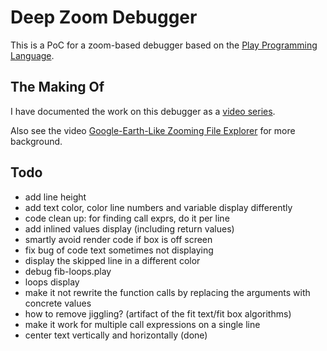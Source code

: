 # Deep Zoom Debugger

This is a PoC for a zoom-based debugger based on the [Play Programming Language](https://github.com/airportyh/play-lang).

## The Making Of

I have documented the work on this debugger as a [video series](https://www.youtube.com/watch?v=kzrWQt__R8Q&list=PLSq9OFrD2Q3Bp9T2SiAAxOF60VSbGAtHn).

Also see the video [Google-Earth-Like Zooming File Explorer](https://www.youtube.com/watch?v=pXQTNxPharY&t) for more background.

## Todo

* add line height
* add text color, color line numbers and variable display differently
* code clean up: for finding call exprs, do it per line
* add inlined values display (including return values)
* smartly avoid render code if box is off screen
* fix bug of code text sometimes not displaying
* display the skipped line in a different color
* debug fib-loops.play
* loops display
* make it not rewrite the function calls by replacing the arguments with concrete values
* how to remove jiggling? (artifact of the fit text/fit box algorithms)
* make it work for multiple call expressions on a single line
* center text vertically and horizontally (done)
